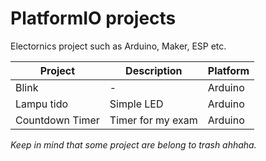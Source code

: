 # PlatformIO projects

Electornics project such as Arduino, Maker, ESP etc.

| Project         | Description       | Platform |
| --------------- | ----------------- | -------- |
| Blink           | -                 | Arduino  |
| Lampu tido      | Simple LED        | Arduino  |
| Countdown Timer | Timer for my exam | Arduino  |

_Keep in mind that some project are belong to trash ahhaha._
